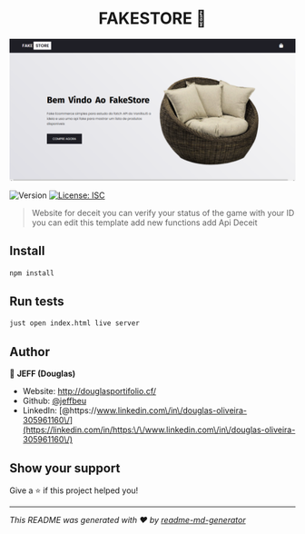 <h1 align="center">FAKESTORE 👋</h1>
<img alt="demo" src="https://github.com/Jeffbeu/FakeStore/blob/master/fakestore.png?raw=true"/>
<p>
  <img alt="Version" src="https://img.shields.io/badge/version-1.0.0-blue.svg?cacheSeconds=2592000" />
  <a href="#" target="_blank">
    <img alt="License: ISC" src="https://img.shields.io/badge/License-ISC-yellow.svg" />
  </a>
</p>

> Website for deceit you can verify your status of the game with your ID you can edit this template add new functions add Api Deceit 


## Install

```sh
npm install
```

## Run tests

```sh
just open index.html live server
```

## Author

👤 **JEFF (Douglas)**

* Website: http://douglasportifolio.cf/
* Github: [@jeffbeu](https://github.com/jeffbeu)
* LinkedIn: [@https:\/\/www.linkedin.com\/in\/douglas-oliveira-305961160\/](https://linkedin.com/in/https:\/\/www.linkedin.com\/in\/douglas-oliveira-305961160\/)

## Show your support

Give a ⭐️ if this project helped you!

***
_This README was generated with ❤️ by [readme-md-generator](https://github.com/kefranabg/readme-md-generator)_
